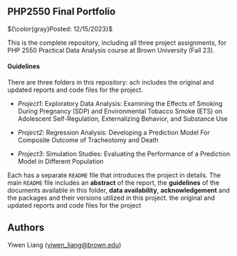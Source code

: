 ## PHP2550 Final Portfolio

${\color{gray}Posted: 12/15/2023}$

This is the complete repository, including all three project assignments, for PHP 2550 Practical Data Analysis course at Brown University (Fall 23).

#### Guidelines

There are three folders in this repository: ach includes the original and updated reports and code files for the project.

* *Project1*: Exploratory Data Analysis: Examining the Effects of Smoking During Pregnancy (SDP) and Environmental Tobacco Smoke (ETS) on Adolescent Self-Regulation, Externalizing Behavior, and Substance Use
  
* *Project2*: Regression Analysis: Developing a Prediction Model For Composite Outcome of Tracheotomy and Death

* *Project3*: Simulation Studies: Evaluating the Performance of a Prediction Model in Different Population

Each has a separate `README` file that introduces the project in details. The main `README` file includes an **abstract** of the report, the **guidelines** of the documents available in this folder, **data availability**, **acknowledgement** and the packages and their versions utilized in this project.
the original and updated reports and code files for the project

## Authors

Yiwen Liang (yiwen_liang@brown.edu)
